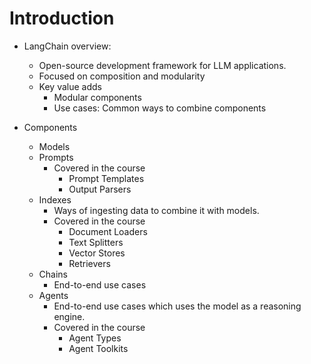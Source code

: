 # Introduction

- LangChain overview:
  - Open-source development framework for LLM applications.
  - Focused on composition and modularity
  - Key value adds
    - Modular components
    - Use cases: Common ways to combine components
  
- Components
  - Models
  - Prompts
    - Covered in the course
      - Prompt Templates
      - Output Parsers
  - Indexes
    - Ways of ingesting data to combine it with models.
    - Covered in the course
      - Document Loaders
      - Text Splitters
      - Vector Stores
      - Retrievers
  - Chains
    - End-to-end use cases
  - Agents
    - End-to-end use cases which uses the model as a reasoning engine.
    - Covered in the course
      - Agent Types
      - Agent Toolkits
  